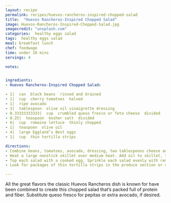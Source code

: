 ```yaml
---
layout: recipe
permalink: recipes/huevos-rancheros-inspired-chopped-salad
title:  "Huevos Rancheros-Inspired Chopped Salad"
image: Huevos-Rancheros-Inspired-Chopped-Salad.jpg
imagecredit: "unsplash.com"
categories:  healthy eggs salad
tags:  healthy eggs salad
meal: breakfast lunch
chef: foodwage
time: under 10 mins
servings: 4

notes:


ingredients:
- Huevos Rancheros-Inspired Chopped Salad:

- 1|  can  black beans  rinsed and drained
- 1|  cup  cherry tomatoes  halved
- 1|  ripe avocado
- 3|  tablespoon  olive oil vinaigrette dressing
- 0.33333333333|  cup  crumbled queso fresco or feta cheese  divided
- 0.25|  teaspoon  kosher salt  divided
- 6|  cup  romaine lettuce  thinly chopped
- 1|  teaspoon  olive oil
- 4|  large Eggland’s Best eggs
- 1|  cup  thin tortilla strips

directions:
- Combine beans, tomatoes, avocado, dressing, two tablespoons cheese and 1/8 tsp salt in a bowl, stirring to combine. Divide lettuce among 4 plates, and top evenly with bean mixture.
- Heat a large nonstick skillet over medium heat. Add oil to skillet, turning to coat. Crack eggs into pan, being careful to not break the yolks. Sprinkle the eggs with the remaining 0.125 teaspoon salt, and cook them 2 minutes. Cover, and cook 2 more minutes or until the desired degree of doneness.
- Top each salad with a cooked egg. Sprinkle each salad evenly with remaining cheese and tortilla strips.
- Look for packages of thin tortilla strips in the produce section or on the aisle with croutons and salad dressings. You can also make your own by cutting corn tortillas into 0.5 inch strips (a pizza cutter works great for this). Lightly spray with cooking spray, sprinkle with a dash of salt or taco seasoning, and bake for 10 minutes or until golden, turning once.

---
```


All the great flavors the classic Huevos Rancheros dish is known for have been combined to create this chopped salad that’s packed full of protein and fiber. Substitute queso fresco for pepitas or extra avocado, if desired.